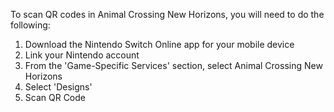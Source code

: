 To scan QR codes in Animal Crossing New Horizons, you will need to do the following:

1. Download the Nintendo Switch Online app for your mobile device
2. Link your Nintendo account
3. From the 'Game-Specific Services' section, select Animal Crossing New Horizons
4. Select 'Designs'
5. Scan QR Code
